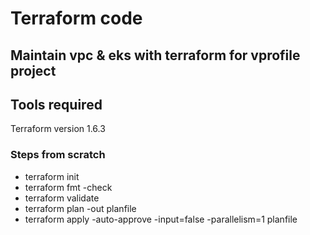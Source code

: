 # Terraform code

## Maintain vpc & eks with terraform for vprofile project

## Tools required
Terraform version 1.6.3

### Steps from scratch
* terraform init
* terraform fmt -check
* terraform validate
* terraform plan -out planfile
* terraform apply -auto-approve -input=false -parallelism=1 planfile
####
#####
